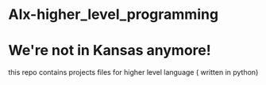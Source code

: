 
# Alx-higher_level_programming
We're not in Kansas anymore!
=======
this repo contains projects files for higher level language 
 ( written in python)
